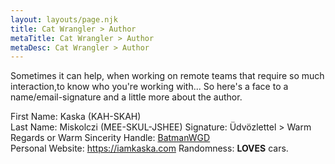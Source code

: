 ```yaml
---
layout: layouts/page.njk
title: Cat Wrangler > Author
metaTitle: Cat Wrangler > Author
metaDesc: Cat Wrangler > Author
---
```

Sometimes it can help, when working on remote teams that require so much interaction,to know who you're working with... So here's a face to a name/email-signature and a little more about the author.

First Name: Kaska (KAH-SKAH)\
Last Name: Miskolczi (MEE-SKUL-JSHEE)
Signature: Üdvözlettel > Warm Regards or Warm Sincerity
Handle: [BatmanWGD](https://github.com/batmanwgd)\
Personal Website: <https://iamkaska.com>
Randomness: **LOVES** cars.
